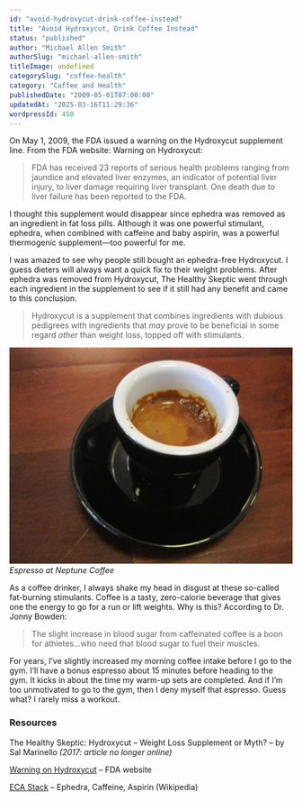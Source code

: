 ```yaml
---
id: "avoid-hydroxycut-drink-coffee-instead"
title: "Avoid Hydroxycut, Drink Coffee Instead"
status: "published"
author: "Michael Allen Smith"
authorSlug: "michael-allen-smith"
titleImage: undefined
categorySlug: "coffee-health"
category: "Coffee and Health"
publishedDate: "2009-05-01T07:00:00"
updatedAt: "2025-03-16T11:29:36"
wordpressId: 450
---
```


On May 1, 2009, the FDA issued a warning on the Hydroxycut supplement line. From the FDA website: Warning on Hydroxycut:

> FDA has received 23 reports of serious health problems ranging from jaundice and elevated liver enzymes, an indicator of potential liver injury, to liver damage requiring liver transplant. One death due to liver failure has been reported to the FDA.

I thought this supplement would disappear since ephedra was removed as an ingredient in fat loss pills. Although it was one powerful stimulant, ephedra, when combined with caffeine and baby aspirin, was a powerful thermogenic supplement—too powerful for me.

I was amazed to see why people still bought an ephedra-free Hydroxycut. I guess dieters will always want a quick fix to their weight problems. After ephedra was removed from Hydroxycut, The Healthy Skeptic went through each ingredient in the supplement to see if it still had any benefit and came to this conclusion.

> Hydroxycut is a supplement that combines ingredients with dubious pedigrees with ingredients that *may* prove to be beneficial in some regard *other* than weight loss, topped off with stimulants.

![Espresso at Neptune Coffee](neptune-coffee-espresso1.jpg)  
*Espresso at Neptune Coffee*

As a coffee drinker, I always shake my head in disgust at these so-called fat-burning stimulants. Coffee is a tasty, zero-calorie beverage that gives one the energy to go for a run or lift weights. Why is this? According to Dr. Jonny Bowden:

> The slight increase in blood sugar from caffeinated coffee is a boon for athletes…who need that blood sugar to fuel their muscles.

For years, I’ve slightly increased my morning coffee intake before I go to the gym. I’ll have a bonus espresso about 15 minutes before heading to the gym. It kicks in about the time my warm-up sets are completed. And if I’m too unmotivated to go to the gym, then I deny myself that espresso. Guess what? I rarely miss a workout.

### Resources

The Healthy Skeptic: Hydroxycut – Weight Loss Supplement or Myth? – by Sal Marinello *(2017: article no longer online)*

[Warning on Hydroxycut](https://web.archive.org/web/20161024065813/http://www.fda.gov/NewsEvents/PublicHealthFocus/ucm155600.htm) – FDA website

[ECA Stack](https://en.wikipedia.org/wiki/ECA_stack) – Ephedra, Caffeine, Aspirin (Wikipedia)